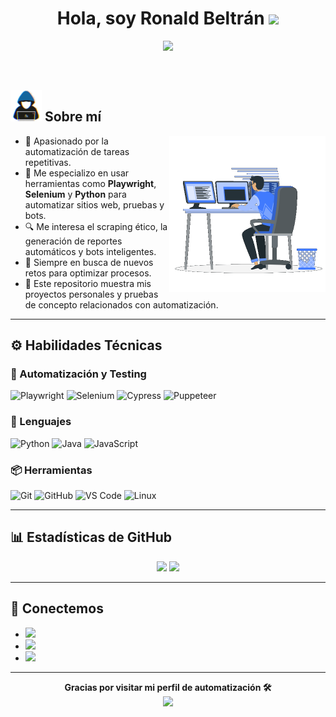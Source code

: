 <!--
**RonaldBeltran1222/RonaldBeltran1222** is a ✨ _special_ ✨ repository because its `README.md` (this file) appears on your GitHub profile.

Here are some ideas to get you started:

- 🔭 I’m currently working on ...
- 🌱 I’m currently learning ...
- 👯 I’m looking to collaborate on ...
- 🤔 I’m looking for help with ...
- 💬 Ask me about ...
- 📫 How to reach me: ...
- 😄 Pronouns: ...
- ⚡ Fun fact: ...
-->

<h1 align="center"><b>Hola, soy Ronald Beltrán</b> <img src="https://media.giphy.com/media/hvRJCLFzcasrR4ia7z/giphy.gif" width="35"></h1>

<p align="center">
  <a href="https://github.com/DenverCoder1/readme-typing-svg"><img src="https://readme-typing-svg.herokuapp.com?font=Fira+Code&color=00F58C&size=25&center=true&vCenter=true&width=700&lines=Especialista+en+automatización+de+procesos+web;Construyendo+soluciones+para+ahorrar+tiempo+🚀;Bienvenido+a+mi+repositorio+de+proyectos+de+automatización"></a>
</p>

<br>

## <picture><img src="https://github.com/0xAbdulKhalid/0xAbdulKhalid/raw/main/assets/mdImages/about_me.gif" width="50px"></picture> **Sobre mí**

<picture><img align="right" src="https://github.com/0xAbdulKhalid/0xAbdulKhalid/raw/main/assets/mdImages/Right_Side.gif" width="250px"></picture>

- 🤖 Apasionado por la automatización de tareas repetitivas.
- 🧠 Me especializo en usar herramientas como **Playwright**, **Selenium** y **Python** para automatizar sitios web, pruebas y bots.
- 🔍 Me interesa el scraping ético, la generación de reportes automáticos y bots inteligentes.
- 🎯 Siempre en busca de nuevos retos para optimizar procesos.
- 📂 Este repositorio muestra mis proyectos personales y pruebas de concepto relacionados con automatización.

---

## ⚙️ **Habilidades Técnicas**

<p align="center">

### 🤖 Automatización y Testing

![Playwright](https://img.shields.io/badge/-Playwright-black?style=for-the-badge&logo=playwright)
![Selenium](https://img.shields.io/badge/-Selenium-black?style=for-the-badge&logo=selenium)
![Cypress](https://img.shields.io/badge/-Cypress-black?style=for-the-badge&logo=cypress)
![Puppeteer](https://img.shields.io/badge/-Puppeteer-black?style=for-the-badge&logo=puppeteer)

### 🐍 Lenguajes

![Python](https://img.shields.io/badge/-Python-black?style=for-the-badge&logo=python)
![Java](https://img.shields.io/badge/-Java-black?style=for-the-badge&logo=java)
![JavaScript](https://img.shields.io/badge/-JavaScript-black?style=for-the-badge&logo=javascript)

### 📦 Herramientas

![Git](https://img.shields.io/badge/-Git-black?style=for-the-badge&logo=git)
![GitHub](https://img.shields.io/badge/-GitHub-black?style=for-the-badge&logo=github)
![VS Code](https://img.shields.io/badge/-VS%20Code-black?style=for-the-badge&logo=visual-studio-code)
![Linux](https://img.shields.io/badge/-Linux-black?style=for-the-badge&logo=linux)

</p>

---

## 📊 **Estadísticas de GitHub**

<div align="center">
  <img src="https://github-readme-stats.vercel.app/api?username=RonaldBeltran1222&show_icons=true&theme=radical" width="450"/>
  <img src="https://github-readme-stats.vercel.app/api/top-langs/?username=RonaldBeltran1222&layout=compact&theme=radical" width="375"/>
</div>

---

## 🔗 **Conectemos**

<ul>
  <li><a href="https://www.linkedin.com/in/ronaldbeltran1222/" target="_blank"><img src="https://img.shields.io/badge/LinkedIn:-RonaldBeltran1222-blue?style=for-the-badge&logo=linkedin"></a></li>
  <li><a href="mailto:ronaldbeltran1222@gmail.com" target="_blank"><img src="https://img.shields.io/badge/Gmail:-ronaldbeltran1222-red?style=for-the-badge&logo=gmail&logoColor=white"></a></li>
  <li><a href="https://github.com/RonaldBeltran1222" target="_blank"><img src="https://img.shields.io/badge/GitHub:-RonaldBeltran1222-black?style=for-the-badge&logo=github"></a></li>
</ul>

---

<div align="center">
  <b>Gracias por visitar mi perfil de automatización 🛠️</b><br>
  <img src="https://media.giphy.com/media/3o7TKP3rKXG1xw1YBa/giphy.gif" width="100">
</div>
